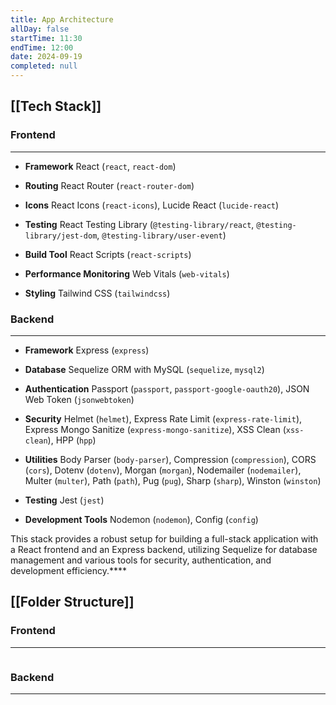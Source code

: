 ```yaml
---
title: App Architecture
allDay: false
startTime: 11:30
endTime: 12:00
date: 2024-09-19
completed: null
---
```

## **[[Tech Stack]]**
### **Frontend**
---
- **Framework**
	React (`react`, `react-dom`)
	
- **Routing**
	React Router (`react-router-dom`)
	
- **Icons**
	React Icons (`react-icons`), Lucide React (`lucide-react`)
	
- **Testing**
	React Testing Library (`@testing-library/react`, `@testing-library/jest-dom`, `@testing-library/user-event`)
	
- **Build Tool**
	React Scripts (`react-scripts`)
	
- **Performance Monitoring**
	Web Vitals (`web-vitals`)
	
- **Styling**
	Tailwind CSS (`tailwindcss`)
	
### **Backend**
---
- **Framework**
	Express (`express`)
	
- **Database**
	Sequelize ORM with MySQL (`sequelize`, `mysql2`)
	
- **Authentication**
	Passport (`passport`, `passport-google-oauth20`), JSON Web Token (`jsonwebtoken`)
	
- **Security**
	Helmet (`helmet`), Express Rate Limit (`express-rate-limit`), Express Mongo Sanitize (`express-mongo-sanitize`), XSS Clean (`xss-clean`), HPP (`hpp`)
	
- **Utilities**
	Body Parser (`body-parser`), Compression (`compression`), CORS (`cors`), Dotenv (`dotenv`), Morgan (`morgan`), Nodemailer (`nodemailer`), Multer (`multer`), Path (`path`), Pug (`pug`), Sharp (`sharp`), Winston (`winston`)
	
- **Testing**
	Jest (`jest`)
	
- **Development Tools**
	Nodemon (`nodemon`), Config (`config`)
	

This stack provides a robust setup for building a full-stack application with a React frontend and an Express backend, utilizing Sequelize for database management and various tools for security, authentication, and development efficiency.****


## **[[Folder Structure]]**

### **Frontend**
---
```

```

### **Backend**
---
```text

```


